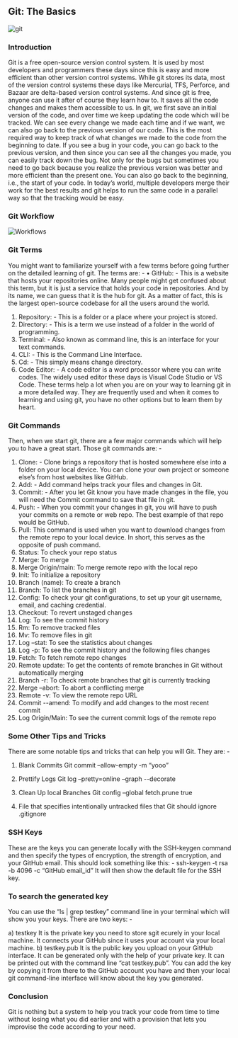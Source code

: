 ## Git: The Basics
![git](https://miro.medium.com/max/1050/1*UjMzWwfJ9wvcy5dFZTWqpw.jpeg)


### Introduction

Git is a free open-source version control system. It is used by most developers and programmers these days since this is easy and more efficient than other version control systems. While git stores its data, most of the version control systems these days like Mercurial, TFS, Perforce, and Bazaar are delta-based version control systems. And since git is free, anyone can use it after of course they learn how to. It saves all the code changes and makes them accessible to us. 
In git, we first save an initial version of the code, and over time we keep updating the code which will be tracked. We can see every change we made each time and if we want, we can also go back to the previous version of our code. This is the most required way to keep track of what changes we made to the code from the beginning to date. If you see a bug in your code, you can go back to the previous version, and then since you can see all the changes you made, you can easily track down the bug. Not only for the bugs but sometimes you need to go back because you realize the previous version was better and more efficient than the present one. You can also go back to the beginning, i.e., the start of your code. 
In today’s world, multiple developers merge their work for the best results and git helps to run the same code in a parallel way so that the tracking would be easy. 


### Git Workflow

 ![Workflows](https://miro.medium.com/max/1050/1*PVERoKNe2xxW2_-6uxaAIA.jpeg)


### Git Terms

You might want to familiarize yourself with a few terms before going further on the detailed learning of git. The terms are: - 
•	GitHub: - This is a website that hosts your repositories online. Many people might get confused about this term, but it is just a service that holds your code in repositories. And by its name, we can guess that it is the hub for git. As a matter of fact, this is the largest open-source codebase for all the users around the world. 
1.	Repository: - This is a folder or a place where your project is stored.
2.	Directory: - This is a term we use instead of a folder in the world of programming. 
3.	Terminal: - Also known as command line, this is an interface for your text commands.
4.	CLI: - This is the Command Line Interface.
5.	Cd: - This simply means change directory.
6.	Code Editor: - A code editor is a word processor where you can write codes. The widely used editor these days is Visual Code Studio or VS Code. 
These terms help a lot when you are on your way to learning git in a more detailed way. They are frequently used and when it comes to learning and using git, you have no other options but to learn them by heart.


### Git Commands

Then, when we start git, there are a few major commands which will help you to have a great start. Those git commands are: -
1.	Clone: - Clone brings a repository that is hosted somewhere else into a folder on your local device. You can clone your own project or someone else’s from host websites like GitHub. 
2.	Add: - Add command helps track your files and changes in Git.
3.	Commit: - After you let Git know you have made changes in the file, you will need the Commit command to save that file in git.
4.	Push: - When you commit your changes in git, you will have to push your commits on a remote or web repo. The best example of that repo would be GitHub. 
5.	Pull: This command is used when you want to download changes from the remote repo to your local device. In short, this serves as the opposite of push command. 
6.	Status: To check your repo status
7.	Merge: To merge 
8.	Merge Origin/main: To merge remote repo with the local repo
9.	Init: To initialize a repository
10.	Branch (name): To create a branch
11.	Branch: To list the branches in git
12.	Config: To check your git configurations, to set up your git username, email, and caching credential. 
13.	Checkout: To revert unstaged changes
14.	Log: To see the commit history
15.	Rm: To remove tracked files
16.	Mv: To remove files in git
17.	Log –stat: To see the statistics about changes
18.	Log -p: To see the commit history and the following files changes
19.	Fetch: To fetch remote repo changes
20.	Remote update: To get the contents of remote branches in Git without automatically merging
21.	Branch -r: To check remote branches that git is currently tracking
22.	Merge –abort: To abort a conflicting merge
23.	Remote -v: To view the remote repo URL
24.	Commit --amend: To modify and add changes to the most recent commit
25.	Log Origin/Main: To see the current commit logs of the remote repo

### Some Other Tips and Tricks

There are some notable tips and tricks that can help you will Git. They are: - 
1.	Blank Commits 
Git commit –allow-empty -m “yooo”

2.	Prettify Logs
Git log –pretty=online –graph --decorate

3.	Clean Up local Branches
Git config –global fetch.prune true

4.	File that specifies intentionally untracked files that Git should ignore
.gitignore


### SSH Keys

These are the keys you can generate locally with the SSH-keygen command and then specify the types of encryption, the strength of encryption, and your GitHub email. 
This should look something like this: - 
ssh-keygen -t rsa -b 4096 -c “GitHub email_id”
It will then show the default file for the SSH key. 


### To search the generated key

You can use the “ls | grep testkey” command line in your terminal which will show you your keys. There are two keys: - 

a)	testkey 
It is the private key you need to store sgit ecurely in your local machine. It connects your GitHub since it uses your account via your local machine. 
b)	testkey.pub
It is the public key you upload on your GitHub interface. It can be generated only with the help of your private key. It can be printed out with the command line “cat testkey.pub”. You can add the key by copying it from there to the GitHub account you have and then your local git command-line interface will know about the key you generated. 

### Conclusion
Git is nothing but a system to help you track your code from time to time without losing what you did earlier and with a provision that lets you improvise the code according to your need. 